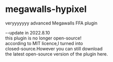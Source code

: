 # megawalls-hypixel
veryyyyyyy advanced Megawalls FFA plugin

--update in 2022.8.10  
     this plugin is no longer open-source!  
     according to MIT licence,I turned into   
    closed-source.However you can still download    
     the latest open-source version of the plugin here.